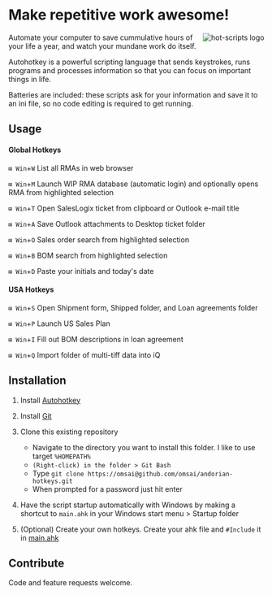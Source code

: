 Make repetitive work awesome!
=============================
<img src="https://github.com/downloads/omsai/andorian-hotkeys/andorian-scripts-banner.png"
 alt="hot-scripts logo" title="Happy Andorian" align="right" />

Automate your computer to save cummulative hours of your life a year,
and watch your mundane work do itself.

Autohotkey is a powerful scripting language that sends keystrokes,
runs programs and processes information so that you can focus on
important things in life.

Batteries are included: these scripts ask for your information and
save it to an ini file, so no code editing is required to get running.


Usage
-----
#### Global Hotkeys

`⊞ Win`+`W` List all RMAs in web browser

`⊞ Win`+`M` Launch WIP RMA database (automatic login) and optionally opens RMA from highlighted selection

`⊞ Win`+`T` Open SalesLogix ticket from clipboard or Outlook e-mail title

`⊞ Win`+`A` Save Outlook attachments to Desktop ticket folder

`⊞ Win`+`O` Sales order search from highlighted selection

`⊞ Win`+`B` BOM search from highlighted selection

`⊞ Win`+`D` Paste your initials and today's date


#### USA Hotkeys

`⊞ Win`+`S` Open Shipment form, Shipped folder, and Loan agreements folder

`⊞ Win`+`P` Launch US Sales Plan

`⊞ Win`+`I` Fill out BOM descriptions in loan agreement

`⊞ Win`+`Q` Import folder of multi-tiff data into iQ


Installation
------------
1.  Install [Autohotkey](http://www.autohotkey.com/download/)

2.  Install [Git](http://help.github.com/win-set-up-git/)

3.  Clone this existing repository
    *  Navigate to the directory you want to install this folder.  I like to use  target `%HOMEPATH%`
    *  `(Right-click) in the folder > Git Bash`
    *  Type `git clone https://omsai@github.com/omsai/andorian-hotkeys.git`
    *  When prompted for a password just hit enter

4.  Have the script startup automatically with Windows by
    making a shortcut to `main.ahk` in your Windows start menu > Startup folder

5.  (Optional) Create your own hotkeys.
    Create your ahk file and `#Include` it in [main.ahk](blob/andorian-hotkeys/master/main.ahk#L15)


Contribute
----------
Code and feature requests welcome.